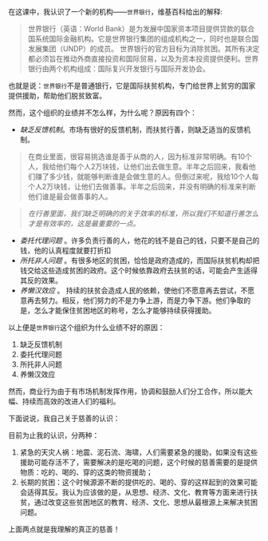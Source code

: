 在这课中，我认识了一个新的机构——`世界银行`，维基百科给出的解释:
> 世界银行（英语：World Bank）是为发展中国家资本项目提供贷款的联合国系统国际金融机构。它是世界银行集团的组成机构之一，同时也是联合国发展集团（UNDP）的成员。
世界银行的官方目标为消除贫困。其所有决定都必须旨在推动外商直接投资和国际贸易，以及为资本投资提供便利。世界银行由两个机构组成：国际复兴开发银行与国际开发协会。

也就是说：`世界银行`不是普通银行，它是国际扶贫机构，专门给世界上贫穷的国家提供援助，帮助他们脱贫致富。

然而，这个组织的业绩并不怎么样，为什么呢？原因有四个：

* *缺乏反馈机制*。市场有很好的反馈机制，而扶贫行善，则缺乏适当的反馈机制。

>  在商业里面，很容易挑选谁是善于从商的人，因为标准非常明确。有10个人，我给他们每个人2万块钱，让他们出去做生意。半年之后回来，我看他们赚了多少钱，就能够判断谁是会做生意的人。但倒过来呢，我给10个人每个人2万块钱，让他们去做善事。半年之后回来，并没有明确的标准来判断他们谁是最会做善事的人。
		
> *在行善里面，我们缺乏明确的的关于效率的标准，所以我们不知道行善怎么才是有效率的，这是最重要的一点。*

*  *委托代理问题* 。许多负责行善的人，他花的钱不是自己的钱，只要不是自己的钱，他的认真程度就要打折扣
*  *所托非人问题* 。有很多地区的贫困，恰恰是政府造成的，而国际扶贫机构却把钱交给这些造成贫困的政府。这个时候依靠政府去扶贫的话，可能会产生适得其反的效果。
*  *养懒汉效应* 。 持续的扶贫会造成人民的依赖，使他们不愿意再去尝试，不愿意再去努力。相反，他们努力的不是力争上游，而是力争下游。他们争取的是，怎么才能保住贫困地区的称号，怎么才能够持续获得援助。

以上便是`世界银行`这个组织为什么业绩不好的原因：

1. 缺乏反馈机制
2. 委托代理问题
3. 所托非人问题
4. 养懒汉效应

然而，商业行为由于有市场机制发挥作用，协调和鼓励人们分工合作，所以能大幅、持续而高效的改进人们的福利。

下面说说，我自己关于慈善的认识：

目前为止我的认识，分两种：

1. 紧急的天灾人祸：地震、泥石流、海啸，人们需要紧急的援助，如果没有这些援助可能存活不了，需要解决的是吃喝的问题，这个时候的慈善需要的是提供物质：吃的、喝的、穿的这类的物资援助；
2. 长期的贫困：这个时候源源不断的提供吃的、喝的、穿的这样起到的效果可能会适得其反。我认为应该做的是，从思想、经济、文化、教育等方面来进行扶贫，通过改变这些贫困地区的教育、经济、文化、思想从最根源上来解决贫困问题。

上面两点就是我理解的真正的慈善！


